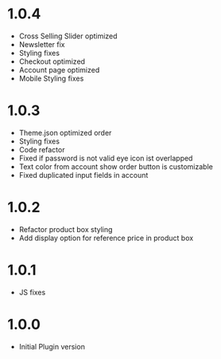# 1.0.4
- Cross Selling Slider optimized
- Newsletter fix
- Styling fixes
- Checkout optimized
- Account page optimized
- Mobile Styling fixes

# 1.0.3
- Theme.json optimized order
- Styling fixes
- Code refactor
- Fixed if password is not valid eye icon ist overlapped
- Text color from account show order button is customizable
- Fixed duplicated input fields in account 

# 1.0.2
- Refactor product box styling
- Add display option for reference price in product box 

# 1.0.1
- JS fixes

# 1.0.0
- Initial Plugin version
